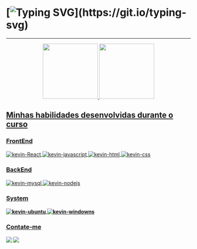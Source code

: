 # [![Typing SVG](https://readme-typing-svg.herokuapp.com/?color=FEFEFE&size=38&center=true&vCenter=true&width=1000&lines=Olá,+meu+nome+é+John+Kevin+👋;Bem+Vindo+ao+meu+GitHub!+💻;Estou+feliz+em+ter+você+aqui!)](https://git.io/typing-svg)
---
<div align="center">
  <a href="https://github.com/johnnkevinn">
  <img height="150em" src="https://github-readme-stats.vercel.app/api?username=Johnnkevinn&show_icons=true&theme=nord#gh-dark-mode-only&include_all_commits=false&count8_private=true"/>
  <img height="150em" src="https://github-readme-stats.vercel.app/api/top-langs/?username=johnnkevinn&hide=html&layout=compact&theme=nord#gh-dark-mode-only&hide_border=false"/>
</div>


## Minhas habilidades desenvolvidas durante o curso 
 
 ### FrontEnd
<div style="display: inline_block">
  <img align="center" alt="kevin-React" src="https://img.shields.io/badge/React-20232A?style=for-the-badge&logo=react&logoColor=61DAFB">
  <img align="center" alt="kevin-javascript" src="https://img.shields.io/badge/JavaScript-323330?style=for-the-badge&logo=javascript&logoColor=F7DF1E"/>
  <img align="center" alt="kevin-html" src="https://img.shields.io/badge/HTML5-E34F26?style=for-the-badge&logo=html5&logoColor=white">
  <img align="center" alt="kevin-css"  src="https://img.shields.io/badge/CSS3-1572B6?style=for-the-badge&logo=css3&logoColor=white">
 
</div>
  
 ### BackEnd
<div style="display: inline_block">
  <img align="center" alt="kevin-mysql"  src="https://img.shields.io/badge/MySQL-00000F?style=for-the-badge&logo=mysql&logoColor=white">
  <img align="center" alt="kevin-nodejs" src="https://img.shields.io/badge/Node.js-43853D?style=for-the-badge&logo=node.js&logoColor=white">
 
</div>
  
 ### System
<div style="display: inline_block"><b><div style="margin-bottom: 5px"> 
  <img align="center" alt="kevin-ubuntu" src="https://img.shields.io/badge/Ubuntu-E95420?style=for-the-badge&logo=ubuntu&logoColor=white" />
  <img align="center" alt="kevin-windowns"  src="https://img.shields.io/badge/Windows-0078D6?style=for-the-badge&logo=windows&logoColor=white" />
</div>

### Contate-me
<div style="display: inline_block">
  <a href = "mailto:johnkevinsds@gmail.com"><img src="https://img.shields.io/badge/-Gmail-%23333?style=for-the-badge&logo=gmail&logoColor=white" target="_blank"></a>
  <a href="https://www.linkedin.com/in/john-kevin-624105103/" target="_blank"><img src="https://img.shields.io/badge/-LinkedIn-%230077B5?style=for-the-badge&logo=linkedin&logoColor=white" target="_blank"></a> 
</div>
































<!--
**johnnkevinn/johnnkevinn** is a ✨ _special_ ✨ repository because its `README.md` (this file) appears on your GitHub profile.

Here are some ideas to get you started:

- 🔭 I’m currently working on ...
- 🌱 I’m currently learning ...
- 👯 I’m looking to collaborate on ...
- 🤔 I’m looking for help with ...
- 💬 Ask me about ...
- 📫 How to reach me: ...
- 😄 Pronouns: ...
- ⚡ Fun fact: ...
-->
